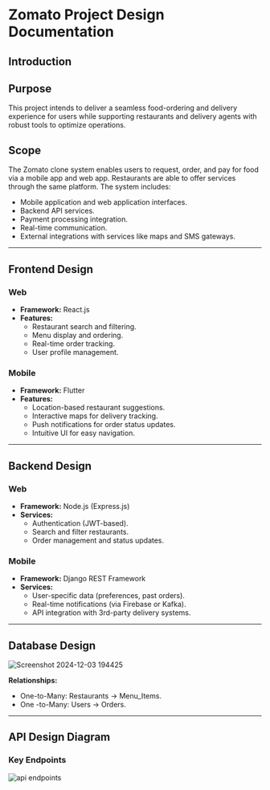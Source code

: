 # Zomato Project Design Documentation  

## Introduction  

## Purpose  
This project intends to deliver a seamless food-ordering and delivery experience for users while supporting restaurants and delivery agents with robust tools to optimize operations.  

## Scope  
The Zomato clone system enables users to request, order, and pay for food via a mobile app and web app. Restaurants are able to offer services through the same platform. The system includes:  
- Mobile application and web application interfaces.  
- Backend API services.  
- Payment processing integration.  
- Real-time communication.  
- External integrations with services like maps and SMS gateways.  

---

## Frontend Design  
### Web  
- **Framework:** React.js  
- **Features:**  
  - Restaurant search and filtering.  
  - Menu display and ordering.  
  - Real-time order tracking.  
  - User profile management.  

### Mobile  
- **Framework:** Flutter  
- **Features:**  
  - Location-based restaurant suggestions.  
  - Interactive maps for delivery tracking.  
  - Push notifications for order status updates.  
  - Intuitive UI for easy navigation.  

---

## Backend Design  
### Web  
- **Framework:** Node.js (Express.js)  
- **Services:**  
  - Authentication (JWT-based).  
  - Search and filter restaurants.  
  - Order management and status updates.  

### Mobile  
- **Framework:** Django REST Framework  
- **Services:**  
  - User-specific data (preferences, past orders).  
  - Real-time notifications (via Firebase or Kafka).  
  - API integration with 3rd-party delivery systems.  

---

## Database Design  
![Screenshot 2024-12-03 194425](https://github.com/user-attachments/assets/bdf4d4ad-01a4-42e3-bc28-0142f39a26d2)


**Relationships:**  
- One-to-Many: Restaurants → Menu_Items.  
- One
-to-Many: Users → Orders.  

---

## API Design Diagram  
### Key Endpoints  
![api endpoints](https://github.com/user-attachments/assets/f4df1b2d-73c3-4476-9f02-9f217accbb8e)

